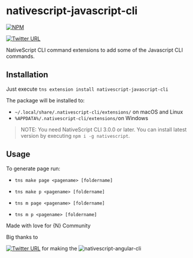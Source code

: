 # nativescript-javascript-cli

[![NPM](https://nodei.co/npm/nativescript-javascript-cli.png)](https://nodei.co/npm/nativescript-javascript-cli/)

[![Twitter URL](https://img.shields.io/badge/twitter-%40MultiShiv19-blue.svg)](https://twitter.com/MultiShiv19)

NativeScript CLI command extensions to add some of the Javascript CLI commands.

## Installation

Just execute `tns extension install nativescript-javascript-cli`

The package will be installed to:

* `~/.local/share/.nativescript-cli/extensions/` on macOS and Linux
* `%APPDATA%/.nativescript-cli/extensions/`on Windows

> NOTE: You need NativeScript CLI 3.0.0 or later. You can install latest version
> by executing `npm i -g nativescript`.

## Usage

To generate page run:

* `tns make page <pagename> [foldername]`

* `tns make p <pagename> [foldername]`

* `tns m page <pagename> [foldername]`

* `tns m p <pagename> [foldername]`

Made with love for {N} Community

Big thanks to

[![Twitter URL](https://img.shields.io/badge/twitter-%40Sebawita-blue.svg)](https://twitter.com/sebawita)
for making the
![nativescript-angular-cli](https://github.com/sebawita/nativescript-angular-cli)
